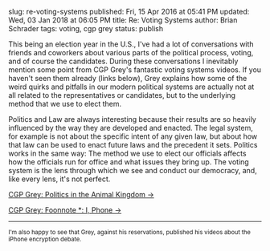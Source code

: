 slug: re-voting-systems
published: Fri, 15 Apr 2016 at 05:41 PM
updated: Wed, 03 Jan 2018 at 06:05 PM
title: Re: Voting Systems
author: Brian Schrader
tags: voting, cgp grey
status: publish

 This being an election year in the U.S., I've had a lot of conversations with friends and coworkers about various parts of the political process, voting, and of course the candidates. During these conversations I inevitably mention some point from CGP Grey's fantastic voting systems videos. If you haven't seen them already (links below), Grey explains how some of the weird quirks and pitfalls in our modern political systems are actually not at all related to the representatives or candidates, but to the underlying method that we use to elect them.

Politics and Law are always interesting because their results are so heavily
influenced by the way they are developed and enacted. The legal system, for example is not about the specific intent of any given law, but about how that law can be used to enact future laws and the precedent it sets. Politics works in the same way: The method we use to elect our officials affects how the officials run for office and what issues they bring up. The voting system is the lens through which we see and conduct our democracy, and, like every lens, it's not perfect.

[CGP Grey: Politics in the Animal
Kingdom &#8594;](https://www.youtube.com/playlist?list=PL7679C7ACE93A5638)

[CGP Grey: Foonnote *: I,
Phone &#8594;](https://www.youtube.com/watch?v=e-ZpsxnmmbE&list=PLqs5ohhass_TMG8WSUs0z3_E535dq7KzY&index=2)

------

<small>I'm also happy to see that Grey, against his reservations, published his
videos about the iPhone encryption debate.</small>
